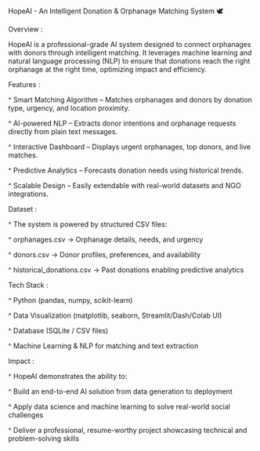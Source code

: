 HopeAI - An Intelligent Donation & Orphanage Matching System 🕊️

Overview :

HopeAI is a professional-grade AI system designed to connect orphanages with donors through intelligent matching.
It leverages machine learning and natural language processing (NLP) to ensure that donations reach the right orphanage at the right time, optimizing impact and efficiency.

Features :

^ Smart Matching Algorithm – Matches orphanages and donors by donation type, urgency, and location proximity.

^ AI-powered NLP – Extracts donor intentions and orphanage requests directly from plain text messages.

^ Interactive Dashboard – Displays urgent orphanages, top donors, and live matches.

^ Predictive Analytics – Forecasts donation needs using historical trends.

^ Scalable Design – Easily extendable with real-world datasets and NGO integrations.

Dataset :

^ The system is powered by structured CSV files:

^ orphanages.csv → Orphanage details, needs, and urgency

^ donors.csv → Donor profiles, preferences, and availability

^ historical_donations.csv → Past donations enabling predictive analytics

Tech Stack :

^ Python (pandas, numpy, scikit-learn)

^ Data Visualization (matplotlib, seaborn, Streamlit/Dash/Colab UI)

^ Database (SQLite / CSV files)

^ Machine Learning & NLP for matching and text extraction

Impact :

^ HopeAI demonstrates the ability to:

^ Build an end-to-end AI solution from data generation to deployment

^ Apply data science and machine learning to solve real-world social challenges

^ Deliver a professional, resume-worthy project showcasing technical and problem-solving skills
